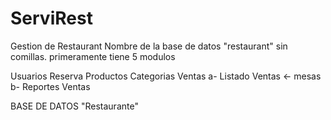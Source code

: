 # ServiRest
Gestion de Restaurant
Nombre de la base de datos "restaurant" sin comillas.
primeramente tiene 5 modulos

Usuarios
Reserva
Productos
Categorias
Ventas a- Listado Ventas <- mesas
       b- Reportes Ventas

BASE DE DATOS "Restaurante"
